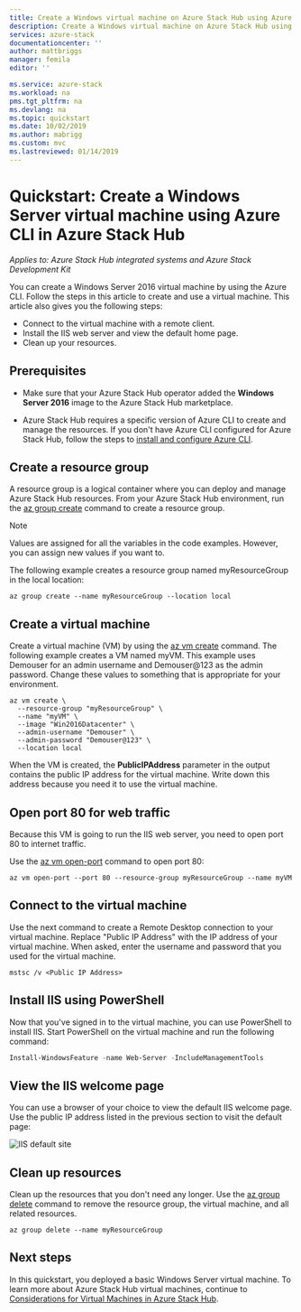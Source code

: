 ```yaml
---
title: Create a Windows virtual machine on Azure Stack Hub using Azure CLI | Microsoft Docs
description: Create a Windows virtual machine on Azure Stack Hub using Azure CLI
services: azure-stack
documentationcenter: ''
author: mattbriggs
manager: femila
editor: ''

ms.service: azure-stack
ms.workload: na
pms.tgt_pltfrm: na
ms.devlang: na
ms.topic: quickstart
ms.date: 10/02/2019
ms.author: mabrigg
ms.custom: mvc
ms.lastreviewed: 01/14/2019
---
```


# Quickstart: Create a Windows Server virtual machine using Azure CLI in Azure Stack Hub

‎*Applies to: Azure Stack Hub integrated systems and Azure Stack Development Kit*

You can create a Windows Server 2016 virtual machine by using the Azure CLI. Follow the steps in this article to create and use a virtual machine. This article also gives you the following steps:

* Connect to the virtual machine with a remote client.
* Install the IIS web server and view the default home page.
* Clean up your resources.

## Prerequisites

* Make sure that your Azure Stack Hub operator added the **Windows Server 2016** image to the Azure Stack Hub marketplace.

* Azure Stack Hub requires a specific version of Azure CLI to create and manage the resources. If you don't have Azure CLI configured for Azure Stack Hub, follow the steps to [install and configure Azure CLI](azure-stack-version-profiles-azurecli2.md).

## Create a resource group

A resource group is a logical container where you can deploy and manage Azure Stack Hub resources. From your Azure Stack Hub environment, run the [az group create](/cli/azure/group#az-group-create) command to create a resource group.

> [!NOTE]
>  Values are assigned for all the variables in the code examples. However, you can assign new values if you want to.

The following example creates a resource group named myResourceGroup in the local location:

```cli
az group create --name myResourceGroup --location local
```

## Create a virtual machine

Create a virtual machine (VM) by using the [az vm create](/cli/azure/vm#az-vm-create) command. The following example creates a VM named myVM. This example uses Demouser for an admin username and Demouser@123 as the admin password. Change these values to something that is appropriate for your environment.

```cli
az vm create \
  --resource-group "myResourceGroup" \
  --name "myVM" \
  --image "Win2016Datacenter" \
  --admin-username "Demouser" \
  --admin-password "Demouser@123" \
  --location local
```

When the VM is created, the **PublicIPAddress** parameter in the output contains the public IP address for the virtual machine. Write down this address because you need it to use the virtual machine.

## Open port 80 for web traffic

Because this VM is going to run the IIS web server, you need to open port 80 to internet traffic.

Use the [az vm open-port](/cli/azure/vm) command to open port 80:

```cli
az vm open-port --port 80 --resource-group myResourceGroup --name myVM
```

## Connect to the virtual machine

Use the next command to create a Remote Desktop connection to your virtual machine. Replace "Public IP Address" with the IP address of your virtual machine. When asked, enter the username and password that you used for the virtual machine.

```
mstsc /v <Public IP Address>
```

## Install IIS using PowerShell

Now that you've signed in to the virtual machine, you can use PowerShell to install IIS. Start PowerShell on the virtual machine and run the following command:

```powershell
Install-WindowsFeature -name Web-Server -IncludeManagementTools
```

## View the IIS welcome page

You can use a browser of your choice to view the default IIS welcome page. Use the public IP address listed in the previous section to visit the default page:

![IIS default site](./media/azure-stack-quick-create-vm-windows-cli/default-iis-website.png)

## Clean up resources

Clean up the resources that you don't need any longer. Use the [az group delete](/cli/azure/group#az-group-delete) command to remove the resource group, the virtual machine, and all related resources.

```cli
az group delete --name myResourceGroup
```

## Next steps

In this quickstart, you deployed a basic Windows Server virtual machine. To learn more about Azure Stack Hub virtual machines, continue to [Considerations for Virtual Machines in Azure Stack Hub](azure-stack-vm-considerations.md).
